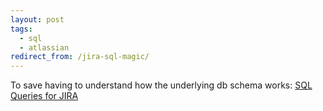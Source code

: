 ```yaml
---
layout: post
tags:
  - sql
  - atlassian
redirect_from: /jira-sql-magic/
---
```


To save having to understand how the underlying db schema works:
[SQL Queries for JIRA](https://confluence.atlassian.com/display/JIRACOM/Example+SQL+queries+for+JIRA)
